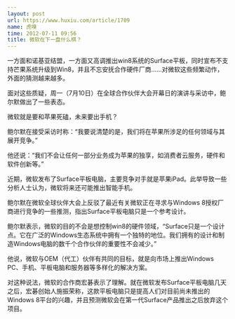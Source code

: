 ```yaml
---
layout: post
url: https://www.huxiu.com/article/1709
name: 虎嗅
time: 2012-07-11 09:56
title: 微软在下一盘什么棋？
---
```

一方面和诺基亚结盟，一方面又高调推出win8系统的Surface平板，同时宣布不支持芒果系统升级到Win8，并且不忘安抚合作硬件厂商……对微软这些频繁动作，外面的猜测越来越多。

面对这些质疑，周一（7月10日）在全球合作伙伴大会开幕日的演讲与采访中，鲍尔默做出了一些表态。

微软就是要和苹果死磕，未来要出手机？

鲍尔默在接受采访时称：“我要说清楚的是，我们将在苹果所涉足的任何领域与其展开竞争。”

他还说：“我们不会让任何一部分业务成为苹果的独享，如消费者云服务，硬件和软件创新等。”

近期，微软发布了Surface平板电脑，主要竞争对手就是苹果iPad。此举导致一些分析人士认为，微软将来还可能推出智能手机。

鲍尔默在微软全球伙伴大会上反驳了最近有关微软正在寻求与Windows 8授权厂商进行竞争的一些推测，指出Surface平板电脑只是一个参考设计。

鲍尔默表示，微软的目的不会是想控制win8的硬件领域，“Surface只是一个设计点。它在广泛的Windows生态系统中拥有一个独特的地位。我们拥有的设计和制造Windows电脑的数千个合作伙伴的重要性不会减少。”

他说，微软与OEM（代工）伙伴有共同的目标，就是向市场上推出Windows PC、手机、平板电脑和服务器等多样化的解决方案。

对这种说法，微软的合作商宏碁表示了理解。就在微软发布Surface平板电脑几天之后，宏碁创始人施振荣称，这款平板电脑只是提高人们对目前尚未推出的Windows 8平台的兴趣，并且预测微软会在第一代Surface产品推出之后放弃这个项目。

